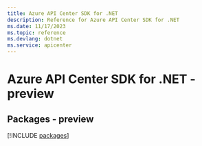 ```yaml
---
title: Azure API Center SDK for .NET
description: Reference for Azure API Center SDK for .NET
ms.date: 11/17/2023
ms.topic: reference
ms.devlang: dotnet
ms.service: apicenter
---
```

# Azure API Center SDK for .NET - preview
## Packages - preview
[!INCLUDE [packages](api-center-index.md)]